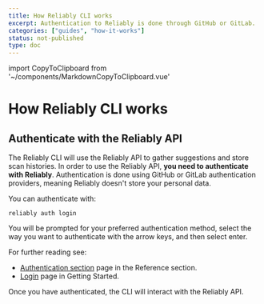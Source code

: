 ```yaml
---
title: How Reliably CLI works
excerpt: Authentication to Reliably is done through GitHub or GitLab.
categories: ["guides", "how-it-works"]
status: not-published
type: doc
---
```


import CopyToClipboard from '~/components/MarkdownCopyToClipboard.vue'

# How Reliably CLI works

## Authenticate with the Reliably API

The Reliably CLI will use the Reliably API to gather suggestions and store scan
 histories. In order to use the Reliably API, **you need to authenticate with
 Reliably**. Authentication is done using GitHub or GitLab authentication
 providers, meaning Reliably doesn't store your personal data.

 You can authenticate with:

```console
reliably auth login
```
<CopyToClipboard />

You will be prompted for your preferred authentication method, select the way
 you want to authenticate with the arrow keys, and then select enter.

For further reading see:

* [Authentication section][reliably-auth] page in the Reference section.
* [Login][getting-started-login] page in Getting Started.

Once you have authenticated, the CLI will interact with the Reliably API.

[reliably-auth]: /docs/reference/cli/reliably-auth/
[getting-started-login]: getting-started/login/
